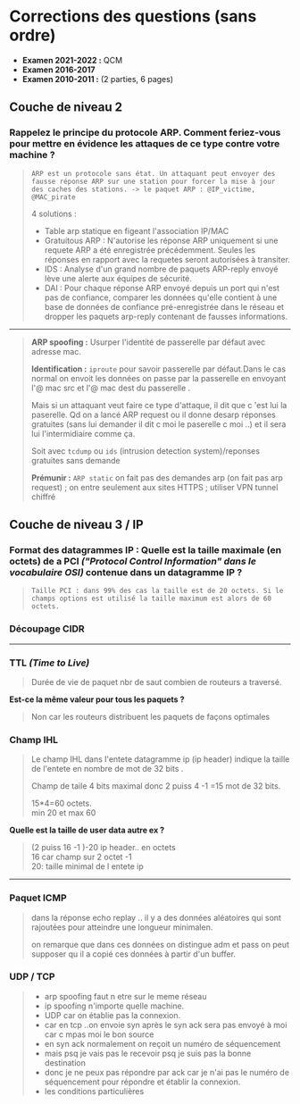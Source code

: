 # Corrections des questions (sans ordre)

- **Examen 2021-2022 :** QCM
- **Examen 2016-2017**
- **Examen 2010-2011 :** (2 parties, 6 pages)

## Couche de niveau 2

### Rappelez le principe du protocole ARP. Comment feriez-vous pour mettre en évidence les attaques de ce type contre votre machine ?

> ```ARP est un protocole sans état. Un attaquant peut envoyer des fausse réponse ARP sur une station pour forcer la mise à jour des caches des stations. -> le paquet ARP : @IP_victime, @MAC_pirate```
>
> 4 solutions :
>
> - Table arp statique en figeant l'association IP/MAC
> - Gratuitous ARP : N'autorise les réponse ARP uniquement si une requete ARP a été enregistrée précédemment. Seules les réponses en rapport avec la requetes seront autorisées à transiter.
> - IDS : Analyse d'un grand nombre de paquets ARP-reply envoyé lève une alerte aux équipes de sécurité.
> - DAI : Pour chaque réponse ARP envoyé depuis un port qui n'est pas de confiance, comparer les données qu'elle contient à une base de données de confiance pré-enregistrée dans le réseau et dropper les paquets arp-reply contenant de fausses informations.

---

> **ARP spoofing :** Usurper l'identité de passerelle par défaut avec adresse mac.
>
> **Identification :** `iproute` pour savoir passerelle par défaut.Dans le cas normal on envoit les données on passe par la passerelle en envoyant l'@ mac src et l'@ mac dest du passerelle .
>
> Mais si un attaquant veut faire ce type d'attaque, il dit que c 'est lui la paserelle. Qd on a lancé ARP request ou il donne desarp réponses gratuites (sans lui demander il dit c moi le paserelle c moi ..) et il sera lui l'intermidiaire comme ça.
>
> Soit avec `tcdump` ou `ids` (intrusion detection system)/reponses gratuites sans demande
>
> **Prémunir :** `ARP static` on fait pas des demandes arp (on fait pas arp request) ; on entre seulement aux sites HTTPS ; utiliser VPN tunnel chiffré

## Couche de niveau 3 / IP

### **Format des datagrammes IP :** Quelle est la taille maximale (en octets) de a PCI *("Protocol Control Information" dans le vocabulaire OSI)* contenue dans un datagramme IP ?

> ```Taille PCI : dans 99% des cas la taille est de 20 octets. Si le champs options est utilisé la taille maximum est alors de 60 octets.```

### **Découpage CIDR**

---

### **TTL** *(Time to Live)*

> Durée de vie de paquet nbr de saut combien de routeurs a traversé.

**Est-ce la même valeur pour tous les paquets ?**
> Non car les routeurs  distribuent les paquets de façons optimales

### **Champ IHL**

> Le champ IHL dans l'entete datagramme ip (ip header) indique la taille de l'entete en nombre de mot de 32 bits .
>
> Champ de taile 4 bits maximal donc 2 puiss 4 -1  =15 mot de 32 bits.
>
> 15*4=60 octets. \
> min 20 et max 60

**Quelle est la taille de user data autre ex ?**

> (2 puiss 16 -1 )-20 ip header.. en octets \
> 16 car champ sur 2 octet -1  \
> 20: taille minimal de l entete ip

---

### Paquet ICMP

> dans la réponse echo replay .. il y a des données aléatoires qui sont rajoutées pour atteindre une longueur minimalen.
>
> on remarque que dans ces données on distingue adm et pass on peut supposer qu il a copié ces données à partir d'un buffer.

### UDP / TCP

> - arp spoofing faut n etre sur le meme réseau
> - ip spoofing n'importe quelle machine.
> - UDP car on établie pas la connexion.
> - car en tcp ..on envoie syn après le syn ack sera pas envoyé à moi car c mpas moi le bon source
> - en syn ack normalement on reçoit un numéro de séquencement
> - mais psq je vais pas le recevoir psq je suis pas la bonne destination
> - donc je ne peux pas répondre par ack car je n'ai pas le numéro de séquencement pour répondre et établir la connexion.
> - les conditions particulières
